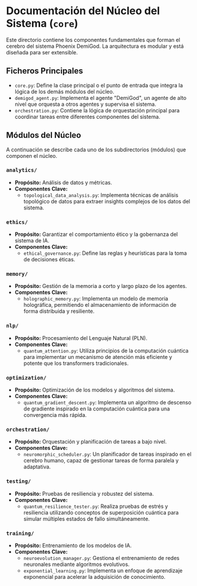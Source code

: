 # Documentación del Núcleo del Sistema (`core`)

Este directorio contiene los componentes fundamentales que forman el cerebro del sistema Phoenix DemiGod. La arquitectura es modular y está diseñada para ser extensible.

## Ficheros Principales

-   `core.py`: Define la clase principal o el punto de entrada que integra la lógica de los demás módulos del núcleo.
-   `demigod_agent.py`: Implementa el agente "DemiGod", un agente de alto nivel que orquesta a otros agentes y supervisa el sistema.
-   `orchestration.py`: Contiene la lógica de orquestación principal para coordinar tareas entre diferentes componentes del sistema.

## Módulos del Núcleo

A continuación se describe cada uno de los subdirectorios (módulos) que componen el núcleo.

### `analytics/`

-   **Propósito:** Análisis de datos y métricas.
-   **Componentes Clave:**
    -   `topological_data_analysis.py`: Implementa técnicas de análisis topológico de datos para extraer insights complejos de los datos del sistema.

### `ethics/`

-   **Propósito:** Garantizar el comportamiento ético y la gobernanza del sistema de IA.
-   **Componentes Clave:**
    -   `ethical_governance.py`: Define las reglas y heurísticas para la toma de decisiones éticas.

### `memory/`

-   **Propósito:** Gestión de la memoria a corto y largo plazo de los agentes.
-   **Componentes Clave:**
    -   `holographic_memory.py`: Implementa un modelo de memoria holográfica, permitiendo el almacenamiento de información de forma distribuida y resiliente.

### `nlp/`

-   **Propósito:** Procesamiento del Lenguaje Natural (PLN).
-   **Componentes Clave:**
    -   `quantum_attention.py`: Utiliza principios de la computación cuántica para implementar un mecanismo de atención más eficiente y potente que los transformers tradicionales.

### `optimization/`

-   **Propósito:** Optimización de los modelos y algoritmos del sistema.
-   **Componentes Clave:**
    -   `quantum_gradient_descent.py`: Implementa un algoritmo de descenso de gradiente inspirado en la computación cuántica para una convergencia más rápida.

### `orchestration/`

-   **Propósito:** Orquestación y planificación de tareas a bajo nivel.
-   **Componentes Clave:**
    -   `neuromorphic_scheduler.py`: Un planificador de tareas inspirado en el cerebro humano, capaz de gestionar tareas de forma paralela y adaptativa.

### `testing/`

-   **Propósito:** Pruebas de resiliencia y robustez del sistema.
-   **Componentes Clave:**
    -   `quantum_resilience_tester.py`: Realiza pruebas de estrés y resiliencia utilizando conceptos de superposición cuántica para simular múltiples estados de fallo simultáneamente.

### `training/`

-   **Propósito:** Entrenamiento de los modelos de IA.
-   **Componentes Clave:**
    -   `neuroevolution_manager.py`: Gestiona el entrenamiento de redes neuronales mediante algoritmos evolutivos.
    -   `exponential_learning.py`: Implementa un enfoque de aprendizaje exponencial para acelerar la adquisición de conocimiento.